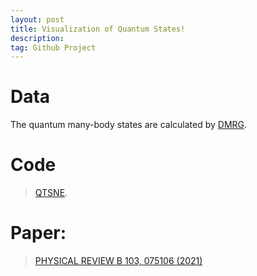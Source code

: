 ```yaml
---
layout: post 
title: Visualization of Quantum States!
description: 
tag: Github Project
---
```


# Data
The quantum many-body states are calculated by [DMRG](https://en.wikipedia.org/wiki/Density_matrix_renormalization_group). 

# Code
> [QTSNE](https://github.com/yangyuan16/QSvisualization).

# Paper:
> [PHYSICAL REVIEW B 103, 075106 (2021)](https://journals.aps.org/prb/abstract/10.1103/PhysRevB.103.075106)

